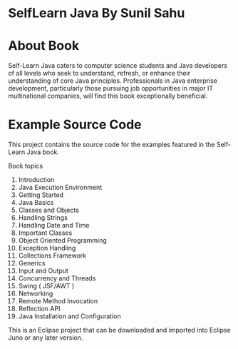 SelfLearn Java By Sunil Sahu
=============================
# About Book
Self-Learn Java caters to computer science students and Java developers of all levels who seek to understand, refresh, or enhance their understanding of core Java principles. Professionals in Java enterprise development, particularly those pursuing job opportunities in major IT multinational companies, will find this book exceptionally beneficial.

# Example Source Code
This project contains the source code for the examples featured in the Self-Learn Java book.

Book topics 
1.	Introduction 
2.	Java Execution Environment 
3.	Getting Started 
4.	Java Basics 
5.	Classes and Objects
6.	Handling Strings 
7.	Handling Date and Time
8.	Important Classes
9.	Object Oriented Programming 
10.	Exception Handling
11. Collections Framework
12. Generics
13.	Input and Output 
14.	Concurrency and Threads 
15.	Swing ( JSF/AWT )
16.	Networking
17.	Remote Method Invocation
18.	Reflection API
19.	Java Installation and Configuration 

This is an Eclipse project that can be downloaded and imported into Eclipse Juno or any later version.
